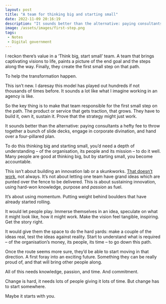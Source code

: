```yaml
---
layout: post
title: "A team for thinking big and starting small"
date: 2022-11-09 20:16:19
description: "It sounds better than the alternative: paying consultants a hefty fee to throw together a bunch of slide decks, engage in corporate divination, and hand over a four-pillared plan."
image: /assets/images/first-step.png
tags:
 - Notes
 - Digital government
---
```


I reckon there’s value in a ‘Think big, start small’ team. A team that brings captivating visions to life, paints a picture of the end goal and the steps along the way. Finally, they create the first small step on that path.

To help the transformation happen.

This isn’t new. I daresay this model has played out hundreds if not thousands of times before. It sounds a lot like what I imagine working in an agency is like.

So the key thing is to make that team responsible for the first small step on the path. The product or service that gets traction, that grows. They have to build it, own it, sustain it. Prove that the strategy might just work.

It sounds better than the alternative: paying consultants a hefty fee to throw together a bunch of slide decks, engage in corporate divination, and hand over a four-pillared plan.

To do this thinking big and starting small, you’d need a depth of understanding – of the organisation, its people and its mission – to do it well. Many people are good at thinking big, but by starting small, you become accountable.

This isn’t about building an innovation lab or a skunkworks. [That doesn’t work](https://hbr.org/2019/07/why-innovation-labs-fail-and-how-to-ensure-yours-doesnt?deliveryName=DM45267&referral=00208&utm_source=pocket_saves), not always. It’s not about letting one team have grand ideas which are punted over the fence to be delivered. This is about sustaining innovation, using hard-won knowledge, purpose and *passion* as fuel.

It’s about using momentum. Putting weight behind boulders that have already started rolling.

It would let people play. Immerse themselves in an idea, speculate on what it might look like, how it might work. Make the vision feel tangible, inspiring. Get the story right.

It would give them the space to do the hard yards: make a couple of the ideas real, test the ideas against reality. Start to understand what is required – of the organisation’s money, its people, its time – to go down this path.

Once the route seems more sure, they’d be able to start moving in that direction. A first foray into an exciting future. Something they can be really proud of, and that will bring other people along.

All of this needs knowledge, passion, and time. And commitment.

Change is hard, it needs lots of people giving it lots of time. But change has to start somewhere.

Maybe it starts with you.
